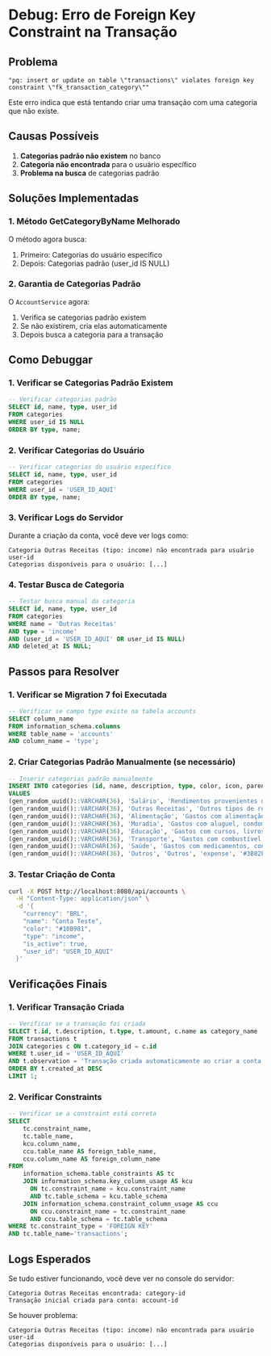 # Debug: Erro de Foreign Key Constraint na Transação

## Problema

```
"pq: insert or update on table \"transactions\" violates foreign key constraint \"fk_transaction_category\""
```

Este erro indica que está tentando criar uma transação com uma categoria que não existe.

## Causas Possíveis

1. **Categorias padrão não existem** no banco
2. **Categoria não encontrada** para o usuário específico
3. **Problema na busca** de categorias padrão

## Soluções Implementadas

### 1. Método GetCategoryByName Melhorado

O método agora busca:
1. Primeiro: Categorias do usuário específico
2. Depois: Categorias padrão (user_id IS NULL)

### 2. Garantia de Categorias Padrão

O `AccountService` agora:
1. Verifica se categorias padrão existem
2. Se não existirem, cria elas automaticamente
3. Depois busca a categoria para a transação

## Como Debuggar

### 1. Verificar se Categorias Padrão Existem

```sql
-- Verificar categorias padrão
SELECT id, name, type, user_id 
FROM categories 
WHERE user_id IS NULL 
ORDER BY type, name;
```

### 2. Verificar Categorias do Usuário

```sql
-- Verificar categorias do usuário específico
SELECT id, name, type, user_id 
FROM categories 
WHERE user_id = 'USER_ID_AQUI' 
ORDER BY type, name;
```

### 3. Verificar Logs do Servidor

Durante a criação da conta, você deve ver logs como:

```
Categoria Outras Receitas (tipo: income) não encontrada para usuário user-id
Categorias disponíveis para o usuário: [...]
```

### 4. Testar Busca de Categoria

```sql
-- Testar busca manual da categoria
SELECT id, name, type, user_id 
FROM categories 
WHERE name = 'Outras Receitas' 
AND type = 'income' 
AND (user_id = 'USER_ID_AQUI' OR user_id IS NULL)
AND deleted_at IS NULL;
```

## Passos para Resolver

### 1. Verificar se Migration 7 foi Executada

```sql
-- Verificar se campo type existe na tabela accounts
SELECT column_name 
FROM information_schema.columns 
WHERE table_name = 'accounts' 
AND column_name = 'type';
```

### 2. Criar Categorias Padrão Manualmente (se necessário)

```sql
-- Inserir categorias padrão manualmente
INSERT INTO categories (id, name, description, type, color, icon, parent_id, is_active, created_at, updated_at, user_id)
VALUES 
(gen_random_uuid()::VARCHAR(36), 'Salário', 'Rendimentos provenientes do trabalho', 'income', '#10B981', 'money', NULL, true, NOW(), NOW(), NULL),
(gen_random_uuid()::VARCHAR(36), 'Outras Receitas', 'Outros tipos de receitas e rendimentos', 'income', '#3B82F6', 'plus-circle', NULL, true, NOW(), NOW(), NULL),
(gen_random_uuid()::VARCHAR(36), 'Alimentação', 'Gastos com alimentação, refeições e supermercado', 'expense', '#EF4444', 'utensils', NULL, true, NOW(), NOW(), NULL),
(gen_random_uuid()::VARCHAR(36), 'Moradia', 'Gastos com aluguel, condomínio, IPTU e manutenção', 'expense', '#8B5CF6', 'home', NULL, true, NOW(), NOW(), NULL),
(gen_random_uuid()::VARCHAR(36), 'Educação', 'Gastos com cursos, livros, material escolar e formação', 'expense', '#F59E0B', 'graduation-cap', NULL, true, NOW(), NOW(), NULL),
(gen_random_uuid()::VARCHAR(36), 'Transporte', 'Gastos com combustível, transporte público e manutenção de veículos', 'expense', '#06B6D4', 'car', NULL, true, NOW(), NOW(), NULL),
(gen_random_uuid()::VARCHAR(36), 'Saúde', 'Gastos com medicamentos, consultas médicas e planos de saúde', 'expense', '#EC4899', 'heart', NULL, true, NOW(), NOW(), NULL),
(gen_random_uuid()::VARCHAR(36), 'Outros', 'Outros', 'expense', '#3B82F6', 'heart', NULL, true, NOW(), NOW(), NULL);
```

### 3. Testar Criação de Conta

```bash
curl -X POST http://localhost:8080/api/accounts \
  -H "Content-Type: application/json" \
  -d '{
    "currency": "BRL",
    "name": "Conta Teste",
    "color": "#10B981",
    "type": "income",
    "is_active": true,
    "user_id": "USER_ID_AQUI"
  }'
```

## Verificações Finais

### 1. Verificar Transação Criada

```sql
-- Verificar se a transação foi criada
SELECT t.id, t.description, t.type, t.amount, c.name as category_name
FROM transactions t
JOIN categories c ON t.category_id = c.id
WHERE t.user_id = 'USER_ID_AQUI' 
AND t.observation = 'Transação criada automaticamente ao criar a conta'
ORDER BY t.created_at DESC
LIMIT 1;
```

### 2. Verificar Constraints

```sql
-- Verificar se a constraint está correta
SELECT 
    tc.constraint_name, 
    tc.table_name, 
    kcu.column_name, 
    ccu.table_name AS foreign_table_name,
    ccu.column_name AS foreign_column_name 
FROM 
    information_schema.table_constraints AS tc 
    JOIN information_schema.key_column_usage AS kcu
      ON tc.constraint_name = kcu.constraint_name
      AND tc.table_schema = kcu.table_schema
    JOIN information_schema.constraint_column_usage AS ccu
      ON ccu.constraint_name = tc.constraint_name
      AND ccu.table_schema = tc.table_schema
WHERE tc.constraint_type = 'FOREIGN KEY' 
AND tc.table_name='transactions';
```

## Logs Esperados

Se tudo estiver funcionando, você deve ver no console do servidor:

```
Categoria Outras Receitas encontrada: category-id
Transação inicial criada para conta: account-id
```

Se houver problema:

```
Categoria Outras Receitas (tipo: income) não encontrada para usuário user-id
Categorias disponíveis para o usuário: [...]
``` 